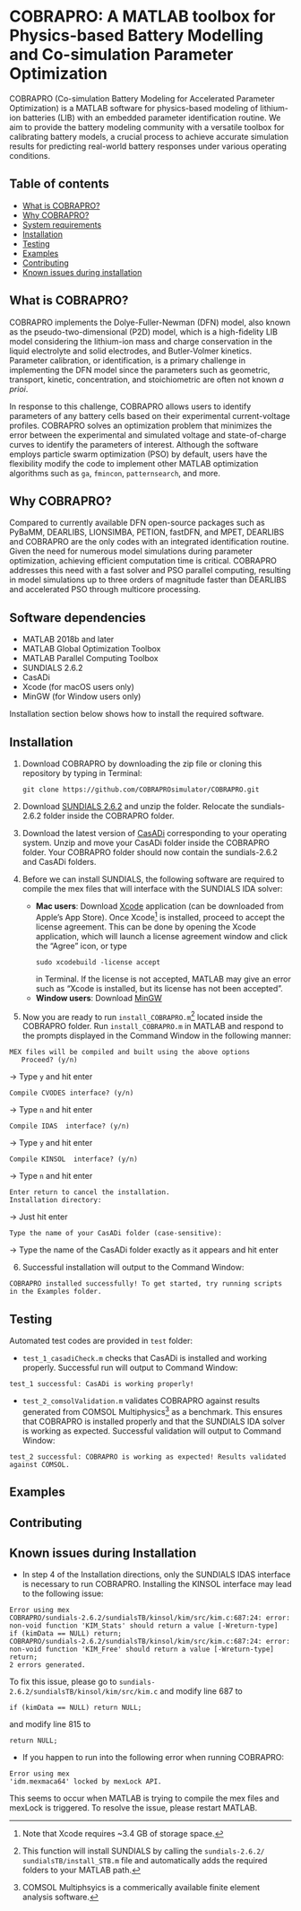 # COBRAPRO: A MATLAB toolbox for Physics-based Battery Modelling and Co-simulation Parameter Optimization

<a name="readme-top"></a>

<!--[![Contributors][contributors-shield]][contributors-url]
[![Forks][forks-shield]][forks-url]
[![Stargazers][stars-shield]][stars-url]
[![Issues][issues-shield]][issues-url]
[![MIT License][license-shield]][license-url]
[![LinkedIn][linkedin-shield]][linkedin-url]-->

COBRAPRO (Co-simulation Battery Modeling for Accelerated Parameter Optimization) is a MATLAB software for physics-based modeling of lithium-ion batteries (LIB) with an embedded parameter identification routine. We aim to provide the battery modeling community with a versatile toolbox for calibrating battery models, a crucial process to achieve accurate simulation results for predicting real-world battery responses under various operating conditions.

## Table of contents ##

  * [What is COBRAPRO?](#toc1)
  * [Why COBRAPRO?](#toc2)
  * [System requirements](#toc3)
  * [Installation](#toc4)
  * [Testing](#toc5)
  * [Examples](#toc6)
  * [Contributing](#toc7)
  * [Known issues during installation](#toc8)

## What is COBRAPRO? <a name="toc1"></a> ##

COBRAPRO implements the Dolye-Fuller-Newman (DFN) model, also known as the pseudo-two-dimensional (P2D) model, which is a high-fidelity LIB model considering the lithium-ion mass and charge conservation in the liquid electrolyte and solid electrodes, and Butler-Volmer kinetics. Parameter calibration, or identification, is a primary challenge in implementing the DFN model since the parameters such as geometric, transport, kinetic, concentration, and stoichiometric are often not known _a prioi_. 

In response to this challenge, COBRAPRO allows users to identify parameters of any battery cells based on their experimental current-voltage profiles. COBRAPRO solves an optimization problem that minimizes the error between the experimental and simulated voltage and state-of-charge curves to identify the parameters of interest. Although the software employs particle swarm optimization (PSO) by default, users have the flexibility modify the code to implement other MATLAB optimization algorithms such as `ga`, `fmincon`, `patternsearch`, and more. 

## Why COBRAPRO? <a name="toc2"></a> ##

Compared to currently available DFN open-source packages such as PyBaMM, DEARLIBS, LIONSIMBA, PETION, fastDFN, and MPET, DEARLIBS and COBRAPRO are the only codes with an integrated identification routine. Given the need for numerous model simulations during parameter optimization, achieving efficient computation time is critical. COBRAPRO addresses this need with a fast solver and PSO parallel computing, resulting in model simulations up to three orders of magnitude faster than DEARLIBS and accelerated PSO through multicore processing.

## Software dependencies <a name="toc3"></a> ##
* MATLAB 2018b and later
*	MATLAB Global Optimization Toolbox
*	MATLAB Parallel Computing Toolbox
*	SUNDIALS 2.6.2
*	CasADi
*	Xcode (for macOS users only)
*	MinGW (for Window users only)

Installation section below shows how to install the required software.

## Installation <a name="toc4"></a> ##

1. Download COBRAPRO by downloading the zip file or cloning this repository by typing in Terminal:
   ```
   git clone https://github.com/COBRAPROsimulator/COBRAPRO.git
   ```
2. Download [SUNDIALS 2.6.2](https://computing.llnl.gov/sites/default/files/inline-files/sundials-2.6.1.tar.gz) and unzip the folder. Relocate the sundials-2.6.2 folder inside the COBRAPRO folder.

3. Download the latest version of [CasADi](https://web.casadi.org/get/) corresponding to your operating system. Unzip and move your CasADi folder inside the COBRAPRO folder. Your COBRAPRO folder should now contain the sundials-2.6.2 and CasADi folders.

4. Before we can install SUNDIALS, the following software are required to compile the mex files that will interface with the SUNDIALS IDA solver:
   - __Mac users__: Download [Xcode](https://developer.apple.com/xcode/) application (can be downloaded from Apple’s App Store). Once Xcode[^1] is installed, proceed to accept the license agreement. This can be done by opening the Xcode application, which will launch a license agreement window and click the “Agree” icon, or type
     ```
     sudo xcodebuild -license accept
     ```
     in Terminal. If the license is not accepted, MATLAB may give an error such as “Xcode is installed, but its license has not been accepted”.
   - __Window users__: Download [MinGW](https://www.mathworks.com/matlabcentral/fileexchange/52848-matlab-support-for-mingw-w64-c-c-fortran-compiler)
     
5. Now you are ready to run `install_COBRAPRO.m`[^2] located inside the COBRAPRO folder. Run `install_COBRAPRO.m` in MATLAB and respond to the prompts displayed in the Command Window in the following manner:

```
MEX files will be compiled and built using the above options
   Proceed? (y/n)
```
&rarr; Type `y` and hit enter

```
Compile CVODES interface? (y/n)
```
&rarr; Type `n` and hit enter
```
Compile IDAS  interface? (y/n)
```
&rarr; Type `y` and hit enter
```
Compile KINSOL  interface? (y/n)
```
&rarr; Type `n` and hit enter
```
Enter return to cancel the installation.
Installation directory:
```
&rarr; Just hit enter
```
Type the name of your CasADi folder (case-sensitive):
```
&rarr; Type the name of the CasADi folder exactly as it appears and hit enter

6. Successful installation will output to the Command Window:
```
COBRAPRO installed successfully! To get started, try running scripts in the Examples folder.
```
## Testing <a name="toc5"></a> ##

Automated test codes are provided in `test` folder:
- `test_1_casadiCheck.m` checks that CasADi is installed and working properly. Successful run will output to Command Window:
```
test_1 successful: CasADi is working properly!
```
- `test_2_comsolValidation.m` validates COBRAPRO against results generated from COMSOL Multiphysics[^3] as a benchmark. This ensures that COBRAPRO is installed properly and that the SUNDIALS IDA solver is working as expected. Successful validation will output to Command Window:
```
test_2 successful: COBRAPRO is working as expected! Results validated against COMSOL.
```

## Examples <a name="toc6"></a> ##

## Contributing <a name="toc7"></a> ##

## Known issues during Installation <a name="toc8"></a> ##
* In step 4 of the Installation directions, only the SUNDIALS IDAS interface is necessary to run COBRAPRO. Installing the KINSOL interface may lead to the following issue:
```
Error using mex
COBRAPRO/sundials-2.6.2/sundialsTB/kinsol/kim/src/kim.c:687:24: error: non-void function 'KIM_Stats' should return a value [-Wreturn-type]
if (kimData == NULL) return;
COBRAPRO/sundials-2.6.2/sundialsTB/kinsol/kim/src/kim.c:687:24: error: non-void function 'KIM_Free' should return a value [-Wreturn-type]
return;
2 errors generated.
```
To fix this issue, please go to `sundials-2.6.2/sundialsTB/kinsol/kim/src/kim.c` and modify line 687 to
```
if (kimData == NULL) return NULL;
```
and modify line 815 to
```
return NULL;
```
* If you happen to run into the following error when running COBRAPRO:
```
Error using mex
'idm.mexmaca64' locked by mexLock API.
``` 
This seems to occur when MATLAB is trying to compile the mex files and mexLock is triggered. To resolve the issue, please restart MATLAB. 

[^1]: Note that Xcode requires ~3.4 GB of storage space. 
[^2]: This function will install SUNDIALS by calling the `sundials-2.6.2/ sundialsTB/install_STB.m` file and automatically adds the required folders to your MATLAB path. 
[^3]: COMSOL Multiphsyics is a commerically available finite element analysis software.
